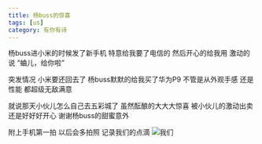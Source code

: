 ```yaml
---
title: 杨buss的惊喜
tags: [us]
category: 有你有诗
---
```

杨buss进小米的时候发了新手机
特意给我要了电信的
然后开心的给我用
激动的说
“蛐儿，给你啦”

突发情况
小米要还回去了
杨buss默默的给我买了华为P9
不管是从外观手感
还是性能
都超级无敌满意

就说那天小伙儿怎么自己去五彩城了
虽然酝酿的大大大惊喜
被小伙儿的激动出卖
还是好好好开心
谢谢杨buss的甜蜜意外

附上手机第一拍
以后会多拍照
记录我们的点滴
![我们](/images/us/huaweidiyipai.jpg)


